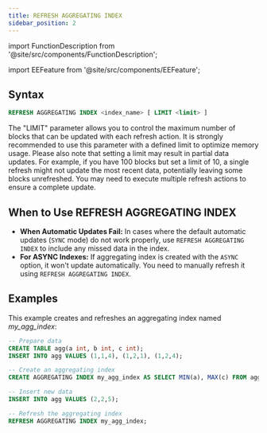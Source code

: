 ```yaml
---
title: REFRESH AGGREGATING INDEX
sidebar_position: 2
---
```


import FunctionDescription from '@site/src/components/FunctionDescription';

<FunctionDescription description="Introduced or updated: v1.2.151"/>

import EEFeature from '@site/src/components/EEFeature';

<EEFeature featureName='AGGREGATING INDEX'/>

## Syntax

```sql
REFRESH AGGREGATING INDEX <index_name> [ LIMIT <limit> ]
```

The "LIMIT" parameter allows you to control the maximum number of blocks that can be updated with each refresh action. It is strongly recommended to use this parameter with a defined limit to optimize memory usage. Please also note that setting a limit may result in partial data updates. For example, if you have 100 blocks but set a limit of 10, a single refresh might not update the most recent data, potentially leaving some blocks unrefreshed. You may need to execute multiple refresh actions to ensure a complete update.

## When to Use REFRESH AGGREGATING INDEX

- **When Automatic Updates Fail:** In cases where the default automatic updates (`SYNC` mode) do not work properly, use `REFRESH AGGREGATING INDEX` to include any missed data in the index.
- **For ASYNC Indexes:** If aggregating index is created with the `ASYNC` option, it won't update automatically. You need to manually refresh it using `REFRESH AGGREGATING INDEX`.

## Examples

This example creates and refreshes an aggregating index named *my_agg_index*:

```sql
-- Prepare data
CREATE TABLE agg(a int, b int, c int);
INSERT INTO agg VALUES (1,1,4), (1,2,1), (1,2,4);

-- Create an aggregating index
CREATE AGGREGATING INDEX my_agg_index AS SELECT MIN(a), MAX(c) FROM agg;

-- Insert new data
INSERT INTO agg VALUES (2,2,5);

-- Refresh the aggregating index
REFRESH AGGREGATING INDEX my_agg_index;
```